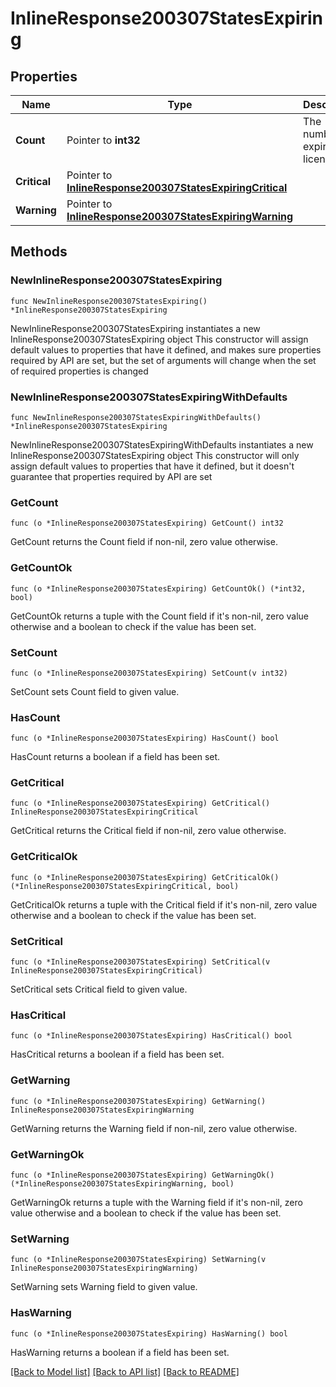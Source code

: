# InlineResponse200307StatesExpiring

## Properties

Name | Type | Description | Notes
------------ | ------------- | ------------- | -------------
**Count** | Pointer to **int32** | The number of expiring licenses | [optional] 
**Critical** | Pointer to [**InlineResponse200307StatesExpiringCritical**](InlineResponse200307StatesExpiringCritical.md) |  | [optional] 
**Warning** | Pointer to [**InlineResponse200307StatesExpiringWarning**](InlineResponse200307StatesExpiringWarning.md) |  | [optional] 

## Methods

### NewInlineResponse200307StatesExpiring

`func NewInlineResponse200307StatesExpiring() *InlineResponse200307StatesExpiring`

NewInlineResponse200307StatesExpiring instantiates a new InlineResponse200307StatesExpiring object
This constructor will assign default values to properties that have it defined,
and makes sure properties required by API are set, but the set of arguments
will change when the set of required properties is changed

### NewInlineResponse200307StatesExpiringWithDefaults

`func NewInlineResponse200307StatesExpiringWithDefaults() *InlineResponse200307StatesExpiring`

NewInlineResponse200307StatesExpiringWithDefaults instantiates a new InlineResponse200307StatesExpiring object
This constructor will only assign default values to properties that have it defined,
but it doesn't guarantee that properties required by API are set

### GetCount

`func (o *InlineResponse200307StatesExpiring) GetCount() int32`

GetCount returns the Count field if non-nil, zero value otherwise.

### GetCountOk

`func (o *InlineResponse200307StatesExpiring) GetCountOk() (*int32, bool)`

GetCountOk returns a tuple with the Count field if it's non-nil, zero value otherwise
and a boolean to check if the value has been set.

### SetCount

`func (o *InlineResponse200307StatesExpiring) SetCount(v int32)`

SetCount sets Count field to given value.

### HasCount

`func (o *InlineResponse200307StatesExpiring) HasCount() bool`

HasCount returns a boolean if a field has been set.

### GetCritical

`func (o *InlineResponse200307StatesExpiring) GetCritical() InlineResponse200307StatesExpiringCritical`

GetCritical returns the Critical field if non-nil, zero value otherwise.

### GetCriticalOk

`func (o *InlineResponse200307StatesExpiring) GetCriticalOk() (*InlineResponse200307StatesExpiringCritical, bool)`

GetCriticalOk returns a tuple with the Critical field if it's non-nil, zero value otherwise
and a boolean to check if the value has been set.

### SetCritical

`func (o *InlineResponse200307StatesExpiring) SetCritical(v InlineResponse200307StatesExpiringCritical)`

SetCritical sets Critical field to given value.

### HasCritical

`func (o *InlineResponse200307StatesExpiring) HasCritical() bool`

HasCritical returns a boolean if a field has been set.

### GetWarning

`func (o *InlineResponse200307StatesExpiring) GetWarning() InlineResponse200307StatesExpiringWarning`

GetWarning returns the Warning field if non-nil, zero value otherwise.

### GetWarningOk

`func (o *InlineResponse200307StatesExpiring) GetWarningOk() (*InlineResponse200307StatesExpiringWarning, bool)`

GetWarningOk returns a tuple with the Warning field if it's non-nil, zero value otherwise
and a boolean to check if the value has been set.

### SetWarning

`func (o *InlineResponse200307StatesExpiring) SetWarning(v InlineResponse200307StatesExpiringWarning)`

SetWarning sets Warning field to given value.

### HasWarning

`func (o *InlineResponse200307StatesExpiring) HasWarning() bool`

HasWarning returns a boolean if a field has been set.


[[Back to Model list]](../README.md#documentation-for-models) [[Back to API list]](../README.md#documentation-for-api-endpoints) [[Back to README]](../README.md)



